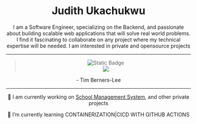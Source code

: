 <div align="center"> 
  <h1>Judith Ukachukwu</h1>
 <p>I am a Software Engineer, specializing on the Backend, and passionate about building scalable web applications that will solve real world problems. I find it fascinating to collaborate on any project where my technical expertise will be needed. I am interested in private and opensource projects</p>  
</div>

------
<div align="center">
<blockquote>
  <p> <img src="https://img.shields.io/badge/The_Web_as_I_envisaged_it%2C_we_have_not_seen_it_yet-blue" alt="Static Badge" /> <br/>
  <img src="https://img.shields.io/badge/The_future_is_still_so_much_bigger_than_the_past-blue"/></p>
</blockquote>
 <p>- Tim Berners-Lee</p>
</div>

------
<div align="center">
  <p> 🔭 I am currently working on <a href="https://github.com/Ukasquared/EasyRecord---v1" target="_blank" rel="noopener noreferrer"> School Management System</a>, and other private projects
  <p> 🌱 I’m currently learning CONTAINERIZATION|CICD WITH GITHUB ACTIONS</p>
</div>

<!--
**Ukasquared/Ukasquared** is a ✨ _special_ ✨ repository because its `README.md` (this file) appears on your GitHub profile.

Here are some ideas to get you started:

- 🔭 I’m currently working on ...
- 🌱 I’m currently learning ...
- 👯 I’m looking to collaborate on ...
- 🤔 I’m looking for help with ...
- 💬 Ask me about ...
- 📫 How to reach me: ...
- 😄 Pronouns: ...
- ⚡ Fun fact: ...
-->
